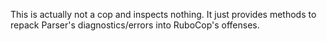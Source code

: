 This is actually not a cop and inspects nothing. It just provides
methods to repack Parser's diagnostics/errors into RuboCop's offenses.